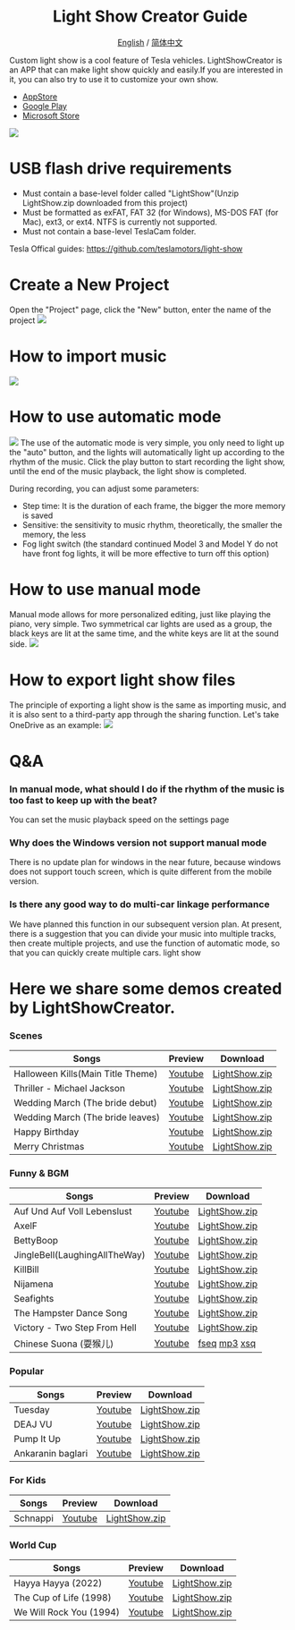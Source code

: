<h1 align="center"/>Light Show Creator Guide</h1>
<p align="center">
	<a href="./README.md">English</a>
	/
    <a href="./README-zh.md">简体中文</a>
</p>

Custom light show is a cool feature of Tesla vehicles. LightShowCreator is an APP that can make light show quickly and easily.If you are interested in it, you can also try to use it to customize your own show.
+ [AppStore](https://apps.apple.com/us/app/light-show-creator/id6446385602)
+ [Google Play](https://play.google.com/store/apps/details?id=com.coding1024.tslshow)
+ [Microsoft Store](https://www.microsoft.com/store/productId/9PL28B7M856D)

![](Images/preview.png)

# USB flash drive requirements
+ Must contain a base-level folder called "LightShow"(Unzip LightShow.zip downloaded from this project)
+ Must be formatted as exFAT, FAT 32 (for Windows), MS-DOS FAT (for Mac), ext3, or ext4. NTFS is currently not supported.
+ Must not contain a base-level TeslaCam folder.

Tesla Offical guides: https://github.com/teslamotors/light-show

# Create a New Project
Open the "Project" page, click the "New" button, enter the name of the project
![](Images/new-project.png)

# How to import music
![](Images/import01.png)


# How to use automatic mode
![](Images/auto.png)
The use of the automatic mode is very simple, you only need to light up the "auto" button, and the lights will automatically light up according to the rhythm of the music. Click the play button to start recording the light show, until the end of the music playback, the light show is completed.

During recording, you can adjust some parameters:
+ Step time: It is the duration of each frame, the bigger the more memory is saved
+ Sensitive: the sensitivity to music rhythm, theoretically, the smaller the memory, the less
+ Fog light switch (the standard continued Model 3 and Model Y do not have front fog lights, it will be more effective to turn off this option)

# How to use manual mode
Manual mode allows for more personalized editing, just like playing the piano, very simple. Two symmetrical car lights are used as a group, the black keys are lit at the same time, and the white keys are lit at the sound side.
![](Images/manual01.png)

# How to export light show files
The principle of exporting a light show is the same as importing music, and it is also sent to a third-party app through the sharing function. Let's take OneDrive as an example:
![](Images/export01.png)


# Q&A
### In manual mode, what should I do if the rhythm of the music is too fast to keep up with the beat?
You can set the music playback speed on the settings page

### Why does the Windows version not support manual mode
There is no update plan for windows in the near future, because windows does not support touch screen, which is quite different from the mobile version.

### Is there any good way to do multi-car linkage performance
We have planned this function in our subsequent version plan. At present, there is a suggestion that you can divide your music into multiple tracks, then create multiple projects, and use the function of automatic mode, so that you can quickly create multiple cars. light show

# Here we share some demos created by LightShowCreator. 
### Scenes
|Songs|Preview|Download|
|---|---|---|
|Halloween Kills(Main Title Theme)|[Youtube](https://youtu.be/EEkjOqiCXso)|[LightShow.zip](Scenes/HalloweenKills/LightShow.zip)|
|Thriller - Michael Jackson|[Youtube](https://youtu.be/DHbQ05eTug8)|[LightShow.zip](Scenes/Thriller/LightShow.zip)|
|Wedding March (The bride debut)|[Youtube](https://youtu.be/iakQSEtRHS8)|[LightShow.zip](Scenes/Wedding1/LightShow.zip)|
|Wedding March (The bride leaves)|[Youtube](https://youtu.be/Gn86WnPEw6o)|[LightShow.zip](Scenes/Wedding2/LightShow.zip)|
|Happy Birthday|[Youtube](https://youtu.be/c4l5BWJmnm8)|[LightShow.zip](Scenes/HappyBirthday/LightShow.zip)|
|Merry Christmas|[Youtube](https://youtu.be/pC14N6Z2QZY)|[LightShow.zip](Scenes/MerryChristmas/LightShow.zip)|

### Funny & BGM
|Songs|Preview|Download|
|---|---|---|
|Auf Und Auf Voll Lebenslust|[Youtube](https://youtu.be/QG7xRLSWCg0)|[LightShow.zip](Funny&BGM/AufUndAufVollLebenslust/LightShow.zip)|
|AxelF|[Youtube](https://youtu.be/2tdLb02Y96o)|[LightShow.zip](Funny&BGM/AxelF/LightShow.zip)|
|BettyBoop|[Youtube](https://youtu.be/H2x7Mawssjo)|[LightShow.zip](Funny&BGM/BettyBoop/LightShow.zip)|
|JingleBell(LaughingAllTheWay)|[Youtube](https://youtu.be/J-K50W4beiU)|[LightShow.zip](Funny&BGM/JingleBell(LaughingAllTheWay)/LightShow.zip)|
|KillBill|[Youtube](https://youtu.be/6oPdOL5JQ6g)|[LightShow.zip](Funny&BGM/KillBill/LightShow.zip)|
|Nijamena|[Youtube](https://youtu.be/3vFTLrvxN0A)|[LightShow.zip](Funny&BGM/Nijamena/LightShow.zip)|
|Seafights|[Youtube](https://youtu.be/5yDf8Ge_mEE)|[LightShow.zip](Funny&BGM/Seafights/LightShow.zip)|
|The Hampster Dance Song|[Youtube](https://youtu.be/Nl9QJFfxf2Y)|[LightShow.zip](Funny&BGM/TheHampsterDanceSong/LightShow.zip)|
|Victory - Two Step From Hell | [Youtube](https://youtu.be/JfHDj0td7Y8)|[LightShow.zip](Funny&BGM/Vectory/LightShow.zip)
|Chinese Suona (耍猴儿) | [Youtube](https://youtu.be/PHS2iNy9a-Y)|[fseq](Downloads/MonkeySuona.fseq) [mp3](Downloads/MonkeySuona.mp3) [xsq](Downloads/MonkeySuona.xsq)|

### Popular
|Songs|Preview|Download|
|---|---|---|
|Tuesday|[Youtube](https://youtu.be/dwjc0wLnCfQ)|[LightShow.zip](Popular/Tuesday/LightShow.zip)|
|DEAJ VU|[Youtube](https://youtu.be/dvio49U2RhE)|[LightShow.zip](Popular/DEJA%20VU/LightShow.zip)
|Pump It Up|[Youtube](https://youtu.be/G-VYmN47iyo)|[LightShow.zip](Popular/PumpItUp/LightShow.zip)
|Ankaranin baglari|[Youtube](https://youtu.be/8BakNXETqkA)|[LightShow.zip](Popular/ANKARANIN/LightShow.zip)

### For Kids
|Songs|Preview|Download|
|---|---|---|
|Schnappi|[Youtube](https://youtu.be/b-RGHncYe1Q)|[LightShow.zip](ForKids/Schnappi/LightShow.zip)|

### World Cup
|Songs|Preview|Download|
|---|---|---|
|Hayya Hayya (2022)|[Youtube](https://youtu.be/RpJeS3fIH1s)|[LightShow.zip](WorldCup/HayyaHayya/LightShow.zip)|
|The Cup of Life (1998)|[Youtube](https://youtu.be/cqOPomTxMpo)|[LightShow.zip](WorldCup/TheCupOfLife/LightShow.zip)|
|We Will Rock You (1994)|[Youtube](https://youtu.be/zCorVvQh99k)|[LightShow.zip](WorldCup/WeWillRockYou/LightShow.zip)|
